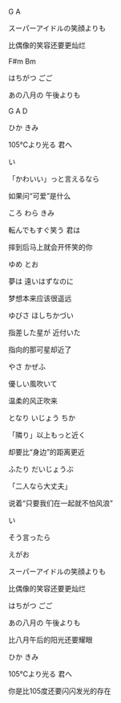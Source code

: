 G A

スーパーアイドルの笑顔よりも

比偶像的笑容还要更灿烂

F#m Bm

はちがつ ごご

あの八月の 午後よりも


G A D

ひか きみ

105℃より光る 君へ

い

「かわいい」っと言えるなら

如果问“可爱”是什么

ころ わら きみ

転んでもすぐ笑う 君は

摔到后马上就会开怀笑的你


ゆめ とお

夢は 遠いはずなのに

梦想本来应该很遥远

ゆびさ ほしちかづい

指差した星が 近付いた

指向的那可星却近了

やさ かぜふ

優しい風吹いて

温柔的风正吹来

となり いじょう ちか

「隣り」以上もっと近く

却要比“身边”的距离更近

ふたり だいじょうぶ

「二人なら大丈夫」

说着“只要我们在一起就不怕风浪”

い

そう言ったら

えがお

スーパーアイドルの笑顔よりも

比偶像的笑容还要更灿烂

はちがつ ごご

あの八月の 午後よりも

比八月午后的阳光还要耀眼

ひか きみ

105℃より光る 君へ

你是比105度还要闪闪发光的存在
